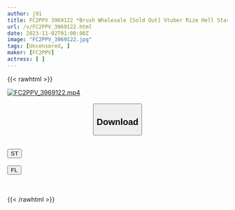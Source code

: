 ```yaml
---
author: j91
title: FC2PPV 3969122 *Brush Wholesale [Sold Out] Vtuber Rize Hell Star (Idol Ver.) Fluffy Gcup Cosplay Titty Fuck With 2 Consecutive Creampies. Virgin-Kun’s Best Creampie Graduation [cen]
url: /v/FC2PPV_3969122.html
date: 2023-11-02T01:00:00Z
image: "FC2PPV_3969122.jpg"
tags: [Uncensored, ]
maker: [FC2PPV]
actress: [ ]
---
```



{{< rawhtml >}}

<div class="video" data-videoid="d78G7vGm3BTkV9P">
    <a href="javascript:;">
        <img src="https://my.j91.asia/v/FC2PPV_3969122.jpg" width="WIDTH" height="HEIGHT" alt="FC2PPV_3969122.mp4" loading="lazy">
    </a>
</div>

<script type="text/javascript" src="https://j91.asia/asset/on-demand-st.js"></script>

<br>
  <link rel="stylesheet" href="https://j91.asia/asset/bs5.css">
  
  <center>
  <button class="btn btn-primary" type="button" data-bs-toggle="collapse" data-bs-target=".multi-collapse" aria-expanded="false" aria-controls="multiCollapseExample1 multiCollapseExample2"><h2>Download</h2></button></center>
</p>
<div class="row">
  <div class="col">
    <div class="collapse multi-collapse" id="multiCollapseExample1">
      <div class="card card-body">
	      	      <br>
<div class="buttons">  
<a href="https://streamtape.to/v/d78G7vGm3BTkV9P" target="_blank"><button class="btn-hover color-3"><i class="fa fa-download"></i> ST</button></a></div>
    </div>
  </div>
</div>
  <div class="col">
    <div class="collapse multi-collapse" id="multiCollapseExample2">
      <div class="card card-body">
	      <br>
<div class="buttons">
    <a href="https://filelions.online/f/4533gqv7lm1x" target="_blank"><button class="btn-hover color-9"><i class="fa fa-download"></i> FL</button></a></div>
<br><br>
      </div>
    </div>
  </div>
</div>

{{< /rawhtml >}}
